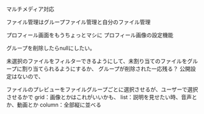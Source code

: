 マルチメディア対応


ファイル管理はグループファイル管理と自分のファイル管理

プロフィール画面をもうちょっとマシに
プロフィール画像の設定機能

グループを削除したらnullにしたい。

未選択のファイルをフィルターできるようにして、未割り当てのファイルをグループに割り当てられるようにするか、
グループが削除された一応残る？
公開設定はないので、

ファイルのプレビューをファイルグループごとに選択させるが、ユーザーで選択させるかで
grid：画像とかはこれがいいかも、
list：説明を見せたい時、音声とか、動画とか
column：全部縦に並べる

